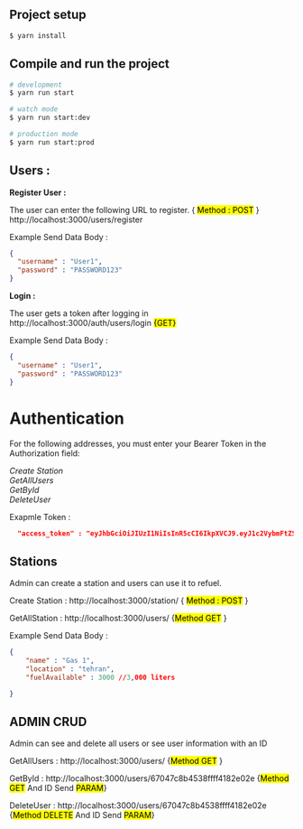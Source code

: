 
## Project setup

```bash
$ yarn install
```

## Compile and run the project

```bash
# development
$ yarn run start

# watch mode
$ yarn run start:dev

# production mode
$ yarn run start:prod
```
## Users :
**Register User :**

The user can enter the following URL to register.  { <mark>Method : POST</mark> }<br>
<a>http://localhost:3000/users/register</a> 

Example Send Data ‌Body : 

```JSON
{
  "username" : "User1",
  "password" : "PASSWORD123"
}
```

**Login :**

The user gets a token after logging in<br>
<a>http://localhost:3000/auth/users/login</a> <mark>{GET}</mark> 

Example Send Data ‌Body : 

```JSON
{
  "username" : "User1",
  "password" : "PASSWORD123"
}
```

# Authentication
For the following addresses, you must enter your Bearer Token in the Authorization field:

*Create Station*<br>
*GetAllUsers*<br>
*GetById*<br>
*DeleteUser*<br>

Exapmle Token :

```JSON
  "access_token" : "eyJhbGciOiJIUzI1NiIsInR5cCI6IkpXVCJ9.eyJ1c2VybmFtZSI6Im1laHJhZDMiLCJpYXQiOjE3Mjc5MDA2MTIsImV4cCI6MTcyNzkwNDIxMn0.gaVp4qIXZsjk0gW2-gdyrybIRnufSP0F4tobmjWl-Do"
```

## Stations
Admin can create a station and users can use it to refuel.

Create Station : <a>http://localhost:3000/station/</a>  { <mark>Method : POST</mark> }

GetAllStation : http://localhost:3000/users/  {<mark>Method GET</mark> }

Example Send Data ‌Body :

```JSON
{
    "name" : "Gas 1",
    "location" : "tehran",
    "fuelAvailable" : 3000 //3,000 liters

}
```


## ADMIN CRUD
Admin can see and delete all users or see user information with an ID
  
  GetAllUsers : http://localhost:3000/users/  {<mark>Method GET</mark> }

  GetById : http://localhost:3000/users/67047c8b4538ffff4182e02e {<mark>Method GET</mark>  And ID Send <mark>PARAM</mark>}

  DeleteUser : http://localhost:3000/users/67047c8b4538ffff4182e02e {<mark>Method DELETE</mark>  And ID Send <mark>PARAM</mark>}